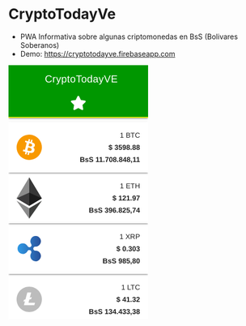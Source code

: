 # CryptoTodayVe
- PWA Informativa sobre algunas criptomonedas en BsS (Bolivares Soberanos)
- Demo: https://cryptotodayve.firebaseapp.com

![Alt text](/screenshot/app.png?raw=true "CryptoTodayVe")
